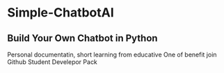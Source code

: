 # Simple-ChatbotAI 
## Build Your Own Chatbot in Python 

Personal documentatin, short learning from educative 
One of benefit join Github Student Develepor Pack 

